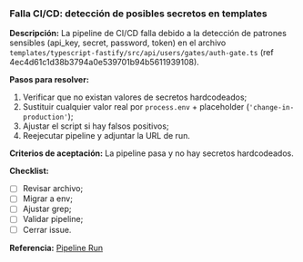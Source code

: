### Falla CI/CD: detección de posibles secretos en templates

**Descripción:**
La pipeline de CI/CD falla debido a la detección de patrones sensibles (api_key, secret, password, token) en el archivo `templates/typescript-fastify/src/api/users/gates/auth-gate.ts` (ref 4ec4d61c1d38b3794a0e539701b94b5611939108).

**Pasos para resolver:**
1. Verificar que no existan valores de secretos hardcodeados;
2. Sustituir cualquier valor real por `process.env` + placeholder (`'change-in-production'`);
3. Ajustar el script si hay falsos positivos;
4. Reejecutar pipeline y adjuntar la URL de run.

**Criterios de aceptación:**
La pipeline pasa y no hay secretos hardcodeados.

**Checklist:**
- [ ] Revisar archivo;
- [ ] Migrar a env;
- [ ] Ajustar grep;
- [ ] Validar pipeline;
- [ ] Cerrar issue.

**Referencia:** [Pipeline Run](https://github.com/NAZCAMEDIA/BRIK-Project-Initializer/actions/runs/17371089078/job/49310566689)